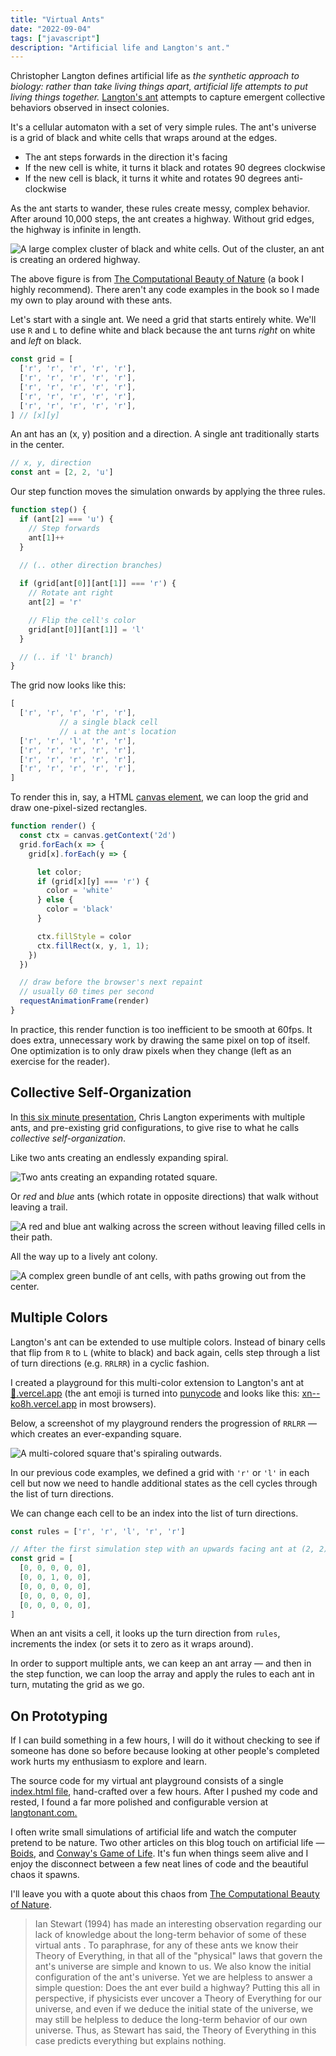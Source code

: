 ```yaml
---
title: "Virtual Ants"
date: "2022-09-04"
tags: ["javascript"]
description: "Artificial life and Langton's ant."
---
```


Christopher Langton defines artificial life as *the synthetic approach to biology: rather than take living things apart, artificial life attempts to put living things together.* [Langton's ant](https://en.wikipedia.org/wiki/Langton%27s_ant) attempts to capture emergent collective behaviors observed in insect colonies.

It's a cellular automaton with a set of very simple rules. The ant's universe is a grid of black and white cells that wraps around at the edges.

- The ant steps forwards in the direction it's facing
- If the new cell is white, it turns it black and rotates 90 degrees clockwise
- If the new cell is black, it turns it white and rotates 90 degrees anti-clockwise

As the ant starts to wander, these rules create messy, complex behavior. After around 10,000 steps, the ant creates a highway. Without grid edges, the highway is infinite in length.

![A large complex cluster of black and white cells. Out of the cluster, an ant is creating an ordered highway.](highway.png)

The above figure is from [The Computational Beauty of Nature](https://mitpress.mit.edu/9780262561273/the-computational-beauty-of-nature/) (a book I highly recommend). There aren't any code examples in the book so I made my own to play around with these ants.

Let's start with a single ant. We need a grid that starts entirely white. We'll use `R` and `L` to define white and black because the ant turns *right* on white and *left* on black.

```javascript
const grid = [
  ['r', 'r', 'r', 'r', 'r'],
  ['r', 'r', 'r', 'r', 'r'],
  ['r', 'r', 'r', 'r', 'r'],
  ['r', 'r', 'r', 'r', 'r'],
  ['r', 'r', 'r', 'r', 'r'],
] // [x][y]
```

An ant has an (x, y) position and a direction. A single ant traditionally starts in the center.

```javascript
// x, y, direction
const ant = [2, 2, 'u']
```

Our step function moves the simulation onwards by applying the three rules.

```javascript
function step() {
  if (ant[2] === 'u') {
    // Step forwards
    ant[1]++
  }

  // (.. other direction branches)
  
  if (grid[ant[0]][ant[1]] === 'r') {
    // Rotate ant right
    ant[2] = 'r'

    // Flip the cell's color
    grid[ant[0]][ant[1]] = 'l'
  }

  // (.. if 'l' branch)
}
```

The grid now looks like this:

```javascript
[
  ['r', 'r', 'r', 'r', 'r'],
           // a single black cell
           // ↓ at the ant's location
  ['r', 'r', 'l', 'r', 'r'],
  ['r', 'r', 'r', 'r', 'r'],
  ['r', 'r', 'r', 'r', 'r'],
  ['r', 'r', 'r', 'r', 'r'],
]
```

To render this in, say, a HTML [canvas element](https://developer.mozilla.org/en-US/docs/Web/HTML/Element/canvas), we can loop the grid and draw one-pixel-sized rectangles.

```javascript
function render() {
  const ctx = canvas.getContext('2d')
  grid.forEach(x => {
    grid[x].forEach(y => {

      let color;
      if (grid[x][y] === 'r') {
        color = 'white'
      } else {
        color = 'black'
      }

      ctx.fillStyle = color
      ctx.fillRect(x, y, 1, 1);
    })
  })

  // draw before the browser's next repaint
  // usually 60 times per second
  requestAnimationFrame(render)
}
```

In practice, this render function is too inefficient to be smooth at 60fps. It does extra, unnecessary work by drawing the same pixel on top of itself. One optimization is to only draw pixels when they change (left as an exercise for the reader).

## Collective Self-Organization

In [this six minute presentation](https://www.youtube.com/watch?v=w6XQQhCgq5c), Chris Langton experiments with multiple ants, and pre-existing grid configurations, to give rise to what he calls *collective self-organization*.

Like two ants creating an endlessly expanding spiral.

![Two ants creating an expanding rotated square.](two_ants_looping.gif)

Or *red* and *blue* ants (which rotate in opposite directions) that walk without leaving a trail.

![A red and blue ant walking across the screen without leaving filled cells in their path.](ants_walking.gif)

All the way up to a lively ant colony.

![A complex green bundle of ant cells, with paths growing out from the center.](ant_colony.gif)

## Multiple Colors

Langton's ant can be extended to use multiple colors. Instead of binary cells that flip from `R` to `L` (white to black) and back again, cells step through a list of turn directions (e.g. `RRLRR`) in a cyclic fashion.

I created a playground for this multi-color extension to Langton's ant at [🐜.vercel.app](https://🐜.vercel.app) (the ant emoji is turned into [punycode](https://en.wikipedia.org/wiki/Punycode) and looks like this: [xn--ko8h.vercel.app](http://xn--ko8h.vercel.app) in most browsers).

Below, a screenshot of my playground renders the progression of `RRLRR` — which creates an ever-expanding square.

![A multi-colored square that's spiraling outwards.](multi_color.png)

In our previous code examples, we defined a grid with `'r'` or `'l'` in each cell but now we need to handle additional states as the cell cycles through the list of turn directions.

We can change each cell to be an index into the list of turn directions.

```javascript
const rules = ['r', 'r', 'l', 'r', 'r']

// After the first simulation step with an upwards facing ant at (2, 2)
const grid = [
  [0, 0, 0, 0, 0],
  [0, 0, 1, 0, 0],
  [0, 0, 0, 0, 0],
  [0, 0, 0, 0, 0],
  [0, 0, 0, 0, 0],
] 
```

When an ant visits a cell, it looks up the turn direction from `rules`, increments the index (or sets it to zero as it wraps around).

In order to support multiple ants, we can keep an ant array — and then in the step function, we can loop the array and apply the rules to each ant in turn, mutating the grid as we go.

## On Prototyping

If I can build something in a few hours, I will do it without checking to see if someone has done so before because looking at other people's completed work hurts my enthusiasm to explore and learn.

The source code for my virtual ant playground consists of a single [index.html file](https://github.com/healeycodes/virtual-ants/blob/main/index.html), hand-crafted over a few hours. After I pushed my code and rested, I found a far more polished and configurable version at [langtonant.com.](http://www.langtonant.com/)

I often write small simulations of artificial life and watch the computer pretend to be nature. Two other articles on this blog touch on artificial life — [Boids](https://healeycodes.com/boids-flocking-simulation), and [Conway's Game of Life](https://healeycodes.com/my-first-golang-program). It's fun when things seem alive and I enjoy the disconnect between a few neat lines of code and the beautiful chaos it spawns.

I'll leave you with a quote about this chaos from [The Computational Beauty of Nature](https://mitpress.mit.edu/9780262561273/the-computational-beauty-of-nature/).

> Ian Stewart (1994) has made an interesting observation regarding our lack of knowledge about the long-term behavior of some of these virtual ants . To paraphrase, for any of these ants we know their Theory of Everything, in that all of the "physical" laws that govern the ant's universe are simple and known to us. We also know the initial configuration of the ant's universe. Yet we are helpless to answer a simple question: Does the ant ever build a highway? Putting this all in perspective, if physicists ever uncover a Theory of Everything for our universe, and even if we deduce the initial state of the universe, we may still be helpless to deduce the long-term behavior of our own universe. Thus, as Stewart has said, the Theory of Everything in this case predicts everything but explains nothing.
